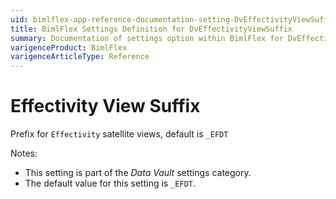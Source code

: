 ```yaml
---
uid: bimlflex-app-reference-documentation-setting-DvEffectivityViewSuffix
title: BimlFlex Settings Definition for DvEffectivityViewSuffix
summary: Documentation of settings option within BimlFlex for DvEffectivityViewSuffix
varigenceProduct: BimlFlex
varigenceArticleType: Reference
---
```


# Effectivity View Suffix

Prefix for `Effectivity` satellite views, default is `_EFDT`

Notes:

* This setting is part of the *Data Vault* settings category.
* The default value for this setting is `_EFDT`.
